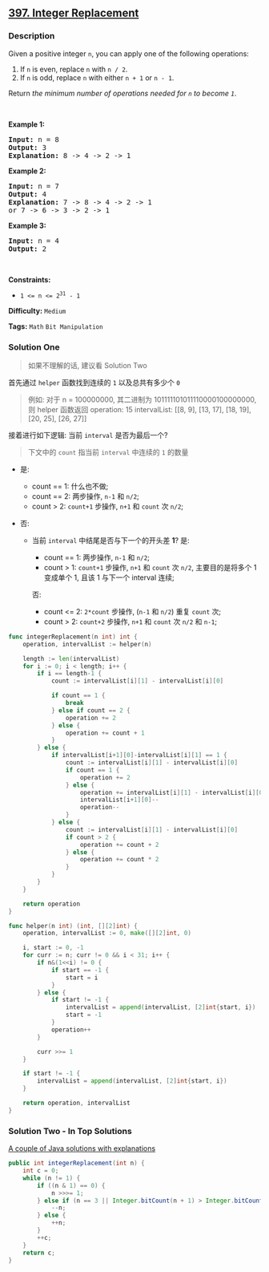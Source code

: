 ## [397. Integer Replacement](https://leetcode.com/problems/integer-replacement/)

### Description

<p>Given a positive integer <code>n</code>,&nbsp;you can apply one of the following&nbsp;operations:</p>

<ol>
	<li>If <code>n</code> is even, replace <code>n</code> with <code>n / 2</code>.</li>
	<li>If <code>n</code> is odd, replace <code>n</code> with either <code>n + 1</code> or <code>n - 1</code>.</li>
</ol>

<p>Return <em>the minimum number of operations needed for <code>n</code> to become <code>1</code></em>.</p>

<p>&nbsp;</p>
<p><strong>Example 1:</strong></p>

<pre>
<strong>Input:</strong> n = 8
<strong>Output:</strong> 3
<strong>Explanation:</strong> 8 -&gt; 4 -&gt; 2 -&gt; 1
</pre>

<p><strong>Example 2:</strong></p>

<pre>
<strong>Input:</strong> n = 7
<strong>Output:</strong> 4
<strong>Explanation: </strong>7 -&gt; 8 -&gt; 4 -&gt; 2 -&gt; 1
or 7 -&gt; 6 -&gt; 3 -&gt; 2 -&gt; 1
</pre>

<p><strong>Example 3:</strong></p>

<pre>
<strong>Input:</strong> n = 4
<strong>Output:</strong> 2
</pre>

<p>&nbsp;</p>
<p><strong>Constraints:</strong></p>

<ul>
	<li><code>1 &lt;= n &lt;= 2<sup>31</sup> - 1</code></li>
</ul>

**Difficulty:** `Medium`

**Tags:** `Math` `Bit Manipulation`

### Solution One

> 如果不理解的话, 建议看 Solution Two

首先通过 `helper` 函数找到连续的 `1` 以及总共有多少个 `0`

> 例如:
> 对于 n = 100000000, 其二进制为 101111101011110000100000000, 则 helper 函数返回
> operation: 15
> intervalList: [[8, 9], [13, 17], [18, 19], [20, 25], [26, 27]]

接着进行如下逻辑: 当前 `interval` 是否为最后一个?

> 下文中的 `count` 指当前 `interval` 中连续的 `1` 的数量

- 是:

  - count == 1: 什么也不做;
  - count == 2: 两步操作, `n-1` 和 `n/2`;
  - count > 2: `count+1` 步操作, `n+1` 和 `count` 次 `n/2`;

- 否:

  - 当前 `interval` 中结尾是否与下一个的开头差 **1**?
    是:

    - count == 1: 两步操作, `n-1` 和 `n/2`;
    - count > 1: `count+1` 步操作, `n+1` 和 `count` 次 `n/2`, 主要目的是将多个 1 变成单个 1, 且该 1 与下一个 interval 连续;

    否:

    - count <= 2: `2*count` 步操作, (`n-1` 和 `n/2`) 重复 `count` 次;
    - count > 2: `count+2` 步操作, `n+1` 和 `count` 次 `n/2` 和 `n-1`;

```go
func integerReplacement(n int) int {
	operation, intervalList := helper(n)

	length := len(intervalList)
	for i := 0; i < length; i++ {
		if i == length-1 {
			count := intervalList[i][1] - intervalList[i][0]

			if count == 1 {
				break
			} else if count == 2 {
				operation += 2
			} else {
				operation += count + 1
			}
		} else {
			if intervalList[i+1][0]-intervalList[i][1] == 1 {
				count := intervalList[i][1] - intervalList[i][0]
				if count == 1 {
					operation += 2
				} else {
					operation += intervalList[i][1] - intervalList[i][0] + 1
					intervalList[i+1][0]--
					operation--
				}
			} else {
				count := intervalList[i][1] - intervalList[i][0]
				if count > 2 {
					operation += count + 2
				} else {
					operation += count * 2
				}
			}
		}
	}

	return operation
}

func helper(n int) (int, [][2]int) {
	operation, intervalList := 0, make([][2]int, 0)

	i, start := 0, -1
	for curr := n; curr != 0 && i < 31; i++ {
		if n&(1<<i) != 0 {
			if start == -1 {
				start = i
			}
		} else {
			if start != -1 {
				intervalList = append(intervalList, [2]int{start, i})
				start = -1
			}
			operation++
		}

		curr >>= 1
	}

	if start != -1 {
		intervalList = append(intervalList, [2]int{start, i})
	}

	return operation, intervalList
}
```

### Solution Two - In Top Solutions

[A couple of Java solutions with explanations](https://leetcode.com/problems/integer-replacement/discuss/87920/A-couple-of-Java-solutions-with-explanations)

```java
public int integerReplacement(int n) {
    int c = 0;
    while (n != 1) {
        if ((n & 1) == 0) {
            n >>>= 1;
        } else if (n == 3 || Integer.bitCount(n + 1) > Integer.bitCount(n - 1)) {
            --n;
        } else {
            ++n;
        }
        ++c;
    }
    return c;
}
```
